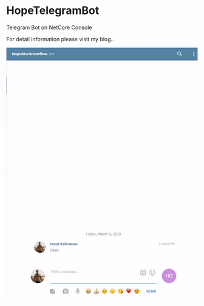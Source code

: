 # HopeTelegramBot

Telegram Bot on NetCore Console

For detail information please visit my blog..


![alt text](https://github.com/kahramanumut/HopeTelegramBot/blob/master/BotSample.gif)


